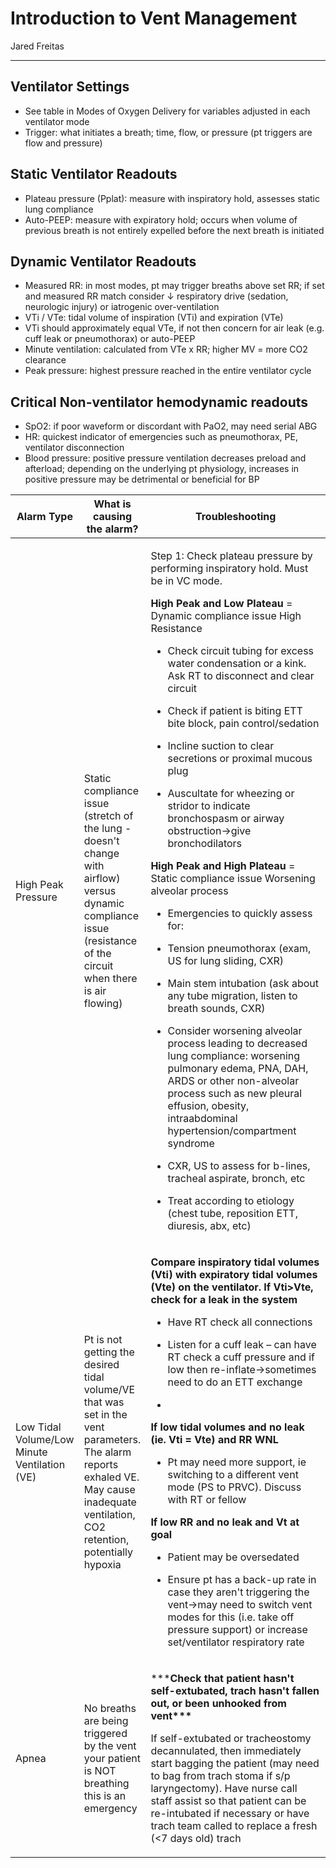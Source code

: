 # Introduction to Vent Management

Jared Freitas

---

## Ventilator Settings

- See table in Modes of Oxygen Delivery for variables adjusted
    in each ventilator mode
- Trigger: what initiates a breath; time, flow, or pressure (pt
    triggers are flow and pressure)

## Static Ventilator Readouts
- Plateau pressure (Pplat): measure with inspiratory hold, assesses
    static lung compliance
- Auto-PEEP: measure with expiratory hold; occurs when volume of
    previous breath is not entirely expelled before the next breath is
    initiated

## Dynamic Ventilator Readouts
- Measured RR: in most modes, pt may trigger breaths above set RR; if
    set and measured RR match consider ↓ respiratory drive (sedation,
    neurologic injury) or iatrogenic over-ventilation
- VTi / VTe: tidal volume of inspiration (VTi) and expiration (VTe)
- VTi should approximately equal VTe, if not then concern for air leak
    (e.g. cuff leak or pneumothorax) or auto-PEEP
- Minute ventilation: calculated from VTe x RR; higher MV = more CO2
    clearance
- Peak pressure: highest pressure reached in the entire ventilator
    cycle

## Critical Non-ventilator hemodynamic readouts
- SpO2: if poor waveform or discordant with PaO2, may need serial ABG
- HR: quickest indicator of emergencies such as pneumothorax, PE,
    ventilator disconnection
- Blood pressure: positive pressure ventilation decreases preload and
    afterload; depending on the underlying pt physiology, increases in
    positive pressure may be detrimental or beneficial for BP

<table>
<colgroup>
<col style="width: 20%" />
<col style="width: 21%" />
<col style="width: 57%" />
</colgroup>
<thead>
<tr class="header">
<th>Alarm Type</th>
<th>What is causing the alarm?</th>
<th>Troubleshooting</th>
</tr>
</thead>
<tbody>
<tr class="odd">
<td>High Peak Pressure</td>
<td>Static compliance issue (stretch of the lung - doesn't change with
airflow) versus dynamic compliance issue (resistance of the circuit when
there is air flowing)</td>
<td><p>Step 1: Check plateau pressure by performing inspiratory hold.
Must be in VC mode.</p>
<p><strong>High Peak and Low Plateau</strong> = Dynamic compliance issue
High Resistance</p>
<ul>
<li><p>Check circuit tubing for excess water condensation or a kink. Ask
RT to disconnect and clear circuit</p></li>
<li><p>Check if patient is biting ETT bite block, pain
control/sedation</p></li>
<li><p>Incline suction to clear secretions or proximal mucous
plug</p></li>
<li><p>Auscultate for wheezing or stridor to indicate bronchospasm or
airway obstruction-&gt;give bronchodilators</p></li>
</ul>
<p><strong>High Peak and High Plateau</strong> = Static compliance issue
Worsening alveolar process</p>
<ul>
<li><p>Emergencies to quickly assess for:</p></li>
</ul>
<ul>
<li><p>Tension pneumothorax (exam, US for lung sliding, CXR)</p></li>
<li><p>Main stem intubation (ask about any tube migration, listen to
breath sounds, CXR)</p></li>
</ul>
<ul>
<li><p>Consider worsening alveolar process leading to decreased lung
compliance: worsening pulmonary edema, PNA, DAH, ARDS or other
non-alveolar process such as new pleural effusion, obesity,
intraabdominal hypertension/compartment syndrome</p></li>
</ul>
<ul>
<li><p>CXR, US to assess for b-lines, tracheal aspirate, bronch,
etc</p></li>
<li><p>Treat according to etiology (chest tube, reposition ETT,
diuresis, abx, etc)</p></li>
</ul></td>
</tr>
<tr class="even">
<td>Low Tidal Volume/Low Minute Ventilation (VE)</td>
<td>Pt is not getting the desired tidal volume/VE that was set in the
vent parameters. The alarm reports exhaled VE. May cause inadequate
ventilation, CO2 retention, potentially hypoxia</td>
<td><p><strong>Compare inspiratory tidal volumes (Vti) with expiratory
tidal volumes (Vte) on the ventilator. If Vti&gt;Vte, check for a leak
in the system</strong></p>
<ul>
<li><p>Have RT check all connections</p></li>
<li><p>Listen for a cuff leak – can have RT check a cuff pressure and if
low then re-inflate-&gt;sometimes need to do an ETT exchange</p></li>
<li></li>
</ul>
<p><strong>If low tidal volumes and no leak (ie. Vti = Vte) and RR
WNL</strong></p>
<ul>
<li><p>Pt may need more support, ie switching to a different vent mode
(PS to PRVC). Discuss with RT or fellow</p></li>
</ul>
<p><strong>If low RR and no leak and Vt at goal</strong></p>
<ul>
<li><p>Patient may be oversedated</p></li>
<li><p>Ensure pt has a back-up rate in case they aren't triggering the
vent-&gt;may need to switch vent modes for this (i.e. take off pressure
support) or increase set/ventilator respiratory rate</p></li>
</ul></td>
</tr>
<tr class="odd">
<td>Apnea</td>
<td>No breaths are being triggered by the vent your patient is NOT
breathing this is an emergency</td>
<td><p>***<strong>Check that patient hasn't self-extubated, trach hasn't
fallen out, or been unhooked from vent***</strong></p>
<p>If self-extubated or tracheostomy decannulated, then immediately
start bagging the patient (may need to bag from trach stoma if s/p
laryngectomy). Have nurse call staff assist so that patient can be
re-intubated if necessary or have trach team called to replace a fresh
(&lt;7 days old) trach</p></td>
</tr>
</tbody>
</table>
